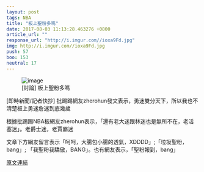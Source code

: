 ```yaml
---
layout: post
tags: NBA
title: "板上聖粉多嗎"
date: 2017-08-03 11:13:28.463276 +0800
article_url: ""
response_url: "http://i.imgur.com//ioxa9Fd.jpg"
img: http://i.imgur.com//ioxa9Fd.jpg
push: 57
boo: 153
neutral: 17
---
```


<figure>
<img src="http://i.imgur.com//ioxa9Fd.jpg" alt="image">
<figcaption>
[討論] 板上聖粉多嗎
</figcaption>
</figure>



[即時新聞/記者快抄] 批踢踢網友zherohun發文表示，勇迷雙分天下，所以我也不清楚板上勇迷詹迷到底幾歲

根據批踢踢NBA板網友zherohun表示，「還有老大迷跟林迷也是無所不在，老活塞迷」。老爵士迷，老賈霸迷

文章下方網友留言表示「呵呵，大腸包小腸的透氣，XDDDD」;「垃圾聖粉，bang」; 「我聖粉我驕傲，BANG」。也有網友表示，「聖粉報到，bang」

<a href = "https://www.ptt.cc/bbs/NBA/M.1501600841.A.794.html">原文連結</a>

